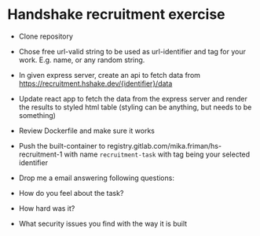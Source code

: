 # Handshake recruitment exercise

- Clone repository
- Chose free url-valid string to be used as url-identifier and tag for your work. E.g. name, or any random string.
- In given express server, create an api to fetch data from https://recruitment.hshake.dev/{identifier}/data
- Update react app to fetch the data from the express server and render the results to styled html table (styling can be anything, but needs to be something)
- Review Dockerfile and make sure it works

- Push the built-container to registry.gitlab.com/mika.friman/hs-recruitment-1 with name `recruitment-task` with tag being your selected identifier
- Drop me a email answering following questions:
 - How do you feel about the task?
 - How hard was it?
 - What security issues you find with the way it is built